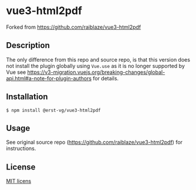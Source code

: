 # vue3-html2pdf
Forked from https://github.com/raiblaze/vue3-html2pdf

Description
------------
The only difference from this repo and source repo, is that this version does not install the plugin globally using
```Vue.use``` as it is no longer supported by Vue see https://v3-migration.vuejs.org/breaking-changes/global-api.html#a-note-for-plugin-authors for details.

Installation
------------

```shell
$ npm install @erst-vg/vue3-html2pdf
```

Usage
-----
See original source repo (https://github.com/raiblaze/vue3-html2pdf) for instructions.

License
-------
[MIT licens](LICENSE)
